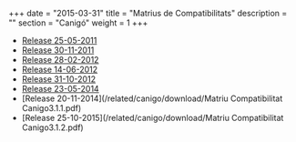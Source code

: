 +++
date        = "2015-03-31"
title       = "Matrius de Compatibilitats"
description = ""
section     = "Canigó"
weight      = 1
+++

- [Release 25-05-2011](/related/canigo/download/Matriu+Compatibilitat+Canigó3.pdf)
- [Release 30-11-2011](/related/canigo/download/Matriu+Compatibilitat+Canigó3.0.2.pdf)
- [Release 28-02-2012](/related/canigo/download/Matriu+Compatibilitat+Canigó3.0.3.pdf)
- [Release 14-06-2012](/related/canigo/download/Matriu+Compatibilitat+Canigó3.0.4.pdf)
- [Release 31-10-2012](/related/canigo/download/Matriu+Compatibilitat+Canigó3.0.5.pdf)
- [Release 23-05-2014](/related/canigo/download/Matriu+Compatibilitat+Canigó3.0.6.pdf)
- [Release 20-11-2014](/related/canigo/download/Matriu Compatibilitat Canigo3.1.1.pdf)
- [Release 25-10-2015](/related/canigo/download/Matriu Compatibilitat Canigo3.1.2.pdf)
